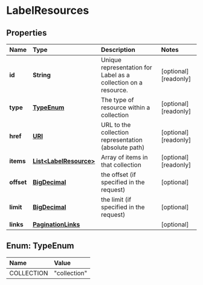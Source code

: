 # LabelResources

## Properties

| Name | Type | Description | Notes |
| :--- | :--- | :--- | :--- |
| **id** | **String** | Unique representation for Label as a collection on a resource. | \[optional\] \[readonly\] |
| **type** | [**TypeEnum**](labelresources.md#TypeEnum) | The type of resource within a collection | \[optional\] \[readonly\] |
| **href** | [**URI**](https://github.com/ionos-cloud/sdk-java/tree/651e6f7fe60936a95aad1f01d36232fb4bd0a27e/docs/URI.md) | URL to the collection representation \(absolute path\) | \[optional\] \[readonly\] |
| **items** | [**List&lt;LabelResource&gt;**](labelresource.md) | Array of items in that collection | \[optional\] \[readonly\] |
| **offset** | [**BigDecimal**](https://github.com/ionos-cloud/sdk-java/tree/651e6f7fe60936a95aad1f01d36232fb4bd0a27e/docs/BigDecimal.md) | the offset \(if specified in the request\) | \[optional\] |
| **limit** | [**BigDecimal**](https://github.com/ionos-cloud/sdk-java/tree/651e6f7fe60936a95aad1f01d36232fb4bd0a27e/docs/BigDecimal.md) | the limit \(if specified in the request\) | \[optional\] |
| **links** | [**PaginationLinks**](paginationlinks.md) |  | \[optional\] |

## Enum: TypeEnum

| Name | Value |
| :--- | :--- |
| COLLECTION | "collection" |


